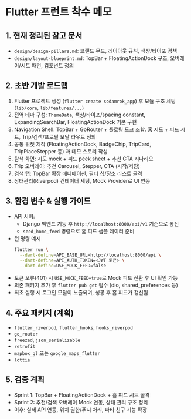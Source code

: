 ﻿# Flutter 프런트 착수 메모

## 1. 현재 정리된 참고 문서
- `design/design-pillars.md`: 브랜드 무드, 레이아웃 규칙, 색상/타이포 정책
- `design/layout-blueprint.md`: TopBar + FloatingActionDock 구조, 오버레이/시트 패턴, 컴포넌트 정의

## 2. 초반 개발 로드맵
1. Flutter 프로젝트 생성 (`flutter create sodamrok_app`) 후 모듈 구조 세팅 (`lib/core`, `lib/features/...`)
2. 전역 테마 구성: `ThemeData`, 색상/타이포/spacing constant, ExpandingSearchBar, FloatingActionDock 기본 구현
3. Navigation Shell: TopBar + GoRouter + 플로팅 도크 조합. 홈 지도 + 피드 시트, Trip/검색/프로필 모달 라우트 정의
4. 공통 위젯 제작 (FloatingActionDock, BadgeChip, TripCard, TripPlaceStepper 등) 과 데모 스토리 작성
5. 탐색 화면: 지도 mock + 피드 peek sheet + 추천 CTA 시나리오
6. Trip 오버레이: 추천 Carousel, Stepper, CTA (시작/저장)
7. 검색 탭: TopBar 확장 애니메이션, 필터 칩/장소 리스트 골격
8. 상태관리(Riverpod) 컨테이너 세팅, Mock Provider로 UI 연동

## 3. 환경 변수 & 실행 가이드
- API 서버:
  - Django 백엔드 기동 후 `http://localhost:8000/api/v1` 기준으로 통신
  - `seed_home_feed` 명령으로 홈 피드 샘플 데이터 준비
- 런 명령 예시
  ```bash
  flutter run \
    --dart-define=API_BASE_URL=http://localhost:8000/api \
    --dart-define=API_AUTH_TOKEN=<JWT 토큰> \
    --dart-define=USE_MOCK_FEED=false
  ```
- 토큰 오류(401) 시 `USE_MOCK_FEED=true`로 Mock 피드 전환 후 UI 확인 가능
- 의존 패키지 추가 후 `flutter pub get` 필수 (dio, shared_preferences 등)
- 최초 실행 시 로그인 모달이 노출되며, 성공 후 홈 피드가 갱신됨

## 4. 주요 패키지 (계획)
- `flutter_riverpod`, `flutter_hooks`, `hooks_riverpod`
- `go_router`
- `freezed`, `json_serializable`
- `retrofit`
- `mapbox_gl` 또는 `google_maps_flutter`
- `lottie`

## 5. 검증 계획
- Sprint 1: TopBar + FloatingActionDock + 홈 피드 시트 골격
- Sprint 2: 추천/검색 오버레이 Mock 연동, 상태 관리 구조 정리
- 이후: 실제 API 연동, 위치 권한/푸시 처리, 파티·친구 기능 확장

